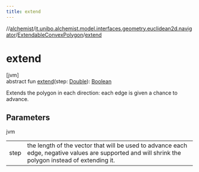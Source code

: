```yaml
---
title: extend
---
```

//[alchemist](../../../index.html)/[it.unibo.alchemist.model.interfaces.geometry.euclidean2d.navigator](../index.html)/[ExtendableConvexPolygon](index.html)/[extend](extend.html)



# extend



[jvm]\
abstract fun [extend](extend.html)(step: [Double](https://kotlinlang.org/api/latest/jvm/stdlib/kotlin/-double/index.html)): [Boolean](https://kotlinlang.org/api/latest/jvm/stdlib/kotlin/-boolean/index.html)



Extends the polygon in each direction: each edge is given a chance to advance.



## Parameters


jvm

| | |
|---|---|
| step | the length of the vector that will be used to advance each edge, negative values are supported and will shrink the polygon instead of extending it. |




